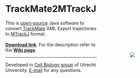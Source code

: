 TrackMate2MTrackJ
===============

<img src="http://katpyxa.info/software/TrackMate2MTrackJ_logo.png" align="right" style="padding:100px"/> 

This is <a href="http://www.gnu.org/licenses/gpl.html">open-source</a> Java software to convert <a href="http://fiji.sc/TrackMate">TrackMate</a> XML Export trajectories to <a href="http://fiji.sc/MTrackJ">MTrackJ</a> format.
<br />
<br />
<a href="https://github.com/ekatrukha/TrackMate2MTrackJ/raw/master/bin/TrackMate2MTrackJ_0.0.4.jar"><strong>Download link</strong></a>. For the description refer to the <a href="https://github.com/ekatrukha/TrackMate2MTrackJ/wiki"><strong>Wiki page</strong></a>.
<br />
<hr />
Developed in <a href='http://cellbiology.science.uu.nl/'>Cell Biology group</a> of Utrecht University.  
<a href="mailto:katpyxa@gmail.com">E-mail</a> for any questions.
